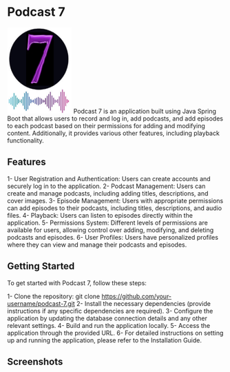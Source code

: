 # Podcast 7
<img src="https://raw.githubusercontent.com/MohamedAmineHammi/Podcast-7/main/Materiel/Logo.png" width="150" height="200">
Podcast 7 is an application built using Java Spring Boot that allows users to record and log in, add podcasts, and add episodes to each podcast based on their permissions for adding and modifying content. Additionally, it provides various other features, including playback functionality.

## Features
1- User Registration and Authentication: Users can create accounts and securely log in to the application.
2- Podcast Management: Users can create and manage podcasts, including adding titles, descriptions, and cover images.
3- Episode Management: Users with appropriate permissions can add episodes to their podcasts, including titles, descriptions, and audio files.
4- Playback: Users can listen to episodes directly within the application.
5- Permissions System: Different levels of permissions are available for users, allowing control over adding, modifying, and deleting podcasts and episodes.
6- User Profiles: Users have personalized profiles where they can view and manage their podcasts and episodes.

## Getting Started
To get started with Podcast 7, follow these steps:

1- Clone the repository: git clone https://github.com/your-username/podcast-7.git
2- Install the necessary dependencies (provide instructions if any specific dependencies are required).
3- Configure the application by updating the database connection details and any other relevant settings.
4- Build and run the application locally.
5- Access the application through the provided URL.
6- For detailed instructions on setting up and running the application, please refer to the Installation Guide.

## Screenshots
